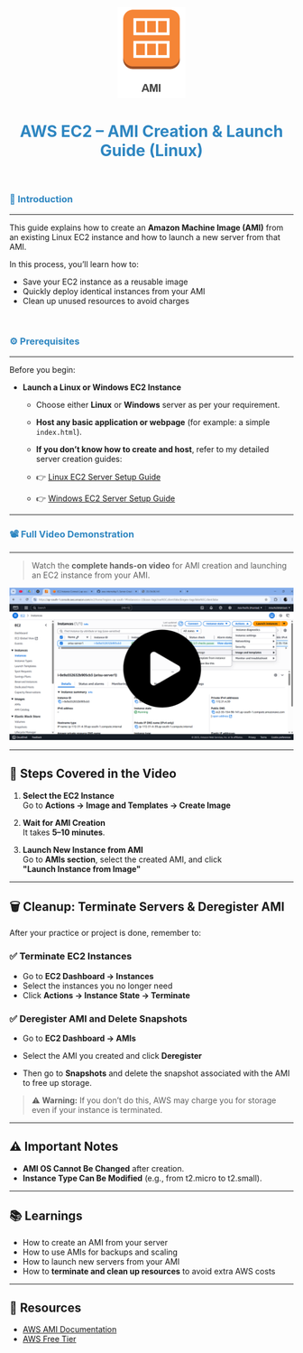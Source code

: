 <p align="center">
  <img src="screenshot/ami logo.png" width="120"/>
</p>

<h1 align="center" style="color:#2E86C1;">AWS EC2 – AMI Creation & Launch Guide (Linux)</h1>
</br>

<h3 align="left" style="color:#2E86C1;">📝 Introduction</h3>

---

This guide explains how to create an **Amazon Machine Image (AMI)** from an existing Linux EC2 instance and how to launch a new server from that AMI.

In this process, you’ll learn how to:

- Save your EC2 instance as a reusable image
- Quickly deploy identical instances from your AMI
- Clean up unused resources to avoid charges

</br>

<h3 align="left" style="color:#2E86C1;">⚙️ Prerequisites</h3>

---

Before you begin:

- **Launch a Linux or Windows EC2 Instance**  
   - Choose either **Linux** or **Windows** server as per your requirement.
   - **Host any basic application or webpage** (for example: a simple `index.html`).
   - **If you don’t know how to create and host**, refer to my detailed server creation guides:

   - 👉 [Linux EC2 Server Setup Guide](https://github.com/ArisuAbhilash/aws-internship/blob/main/1.%20Server-Creation/aws-linux(EC2)/aws-linux-ec2.md)  
   - 👉 [Windows EC2 Server Setup Guide](https://github.com/ArisuAbhilash/aws-internship/blob/main/1.%20Server-Creation/aws-windows(EC2)/aws-windows-ec2.md)

---

<h3 align="left" style="color:#2E86C1;">📽️ Full Video Demonstration</h3>

---

> Watch the **complete hands-on video** for AMI creation and launching an EC2 instance from your AMI.

<p align="center">
  <a href="https://drive.google.com/file/d/1yIP_wn6U35BsX0gbSs2WVfY6kywW2uVM/view?usp=sharing">
    <img src="screenshot/thumbnail.png" width="600" alt="Watch Video"/>
  </a>
</p>

---

## 🧭 Steps Covered in the Video

1. **Select the EC2 Instance**  
   Go to **Actions → Image and Templates → Create Image**

2. **Wait for AMI Creation**  
   It takes **5–10 minutes**.

3. **Launch New Instance from AMI**  
   Go to **AMIs section**, select the created AMI, and click  
   **"Launch Instance from Image"**

---

## 🗑️ Cleanup: Terminate Servers & Deregister AMI

After your practice or project is done, remember to:

### ✅ Terminate EC2 Instances

- Go to **EC2 Dashboard → Instances**
- Select the instances you no longer need
- Click **Actions → Instance State → Terminate**

### ✅ Deregister AMI and Delete Snapshots

- Go to **EC2 Dashboard → AMIs**
- Select the AMI you created and click **Deregister**

- Then go to **Snapshots** and delete the snapshot associated with the AMI to free up storage.

> ⚠️ **Warning:** If you don’t do this, AWS may charge you for storage even if your instance is terminated.

---

## ⚠️ Important Notes

- **AMI OS Cannot Be Changed** after creation.
- **Instance Type Can Be Modified** (e.g., from t2.micro to t2.small).

---

## 📚 Learnings

- How to create an AMI from your server
- How to use AMIs for backups and scaling
- How to launch new servers from your AMI
- How to **terminate and clean up resources** to avoid extra AWS costs

---

## 🔗 Resources

- [AWS AMI Documentation](https://docs.aws.amazon.com/AWSEC2/latest/UserGuide/AMIs.html)
- [AWS Free Tier](https://aws.amazon.com/free)
